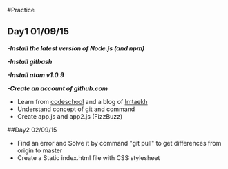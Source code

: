 #Practice 

## Day1 01/09/15
__*-Install the latest version of Node.js (and npm)*__

__*-Install gitbash*__

__*-Install atom v1.0.9*__

__*-Create an account of github.com*__


- Learn from [codeschool](https://www.codeschool.com/courses/git-real) and a blog of [Imtaekh](http://github.com/imtaekh)
- Understand concept of git and command
- Create app.js and app2.js (FizzBuzz)

##Day2 02/09/15
- Find an error and Solve it by command "git pull" to get differences from origin to master
- Create a Static index.html file with CSS stylesheet
